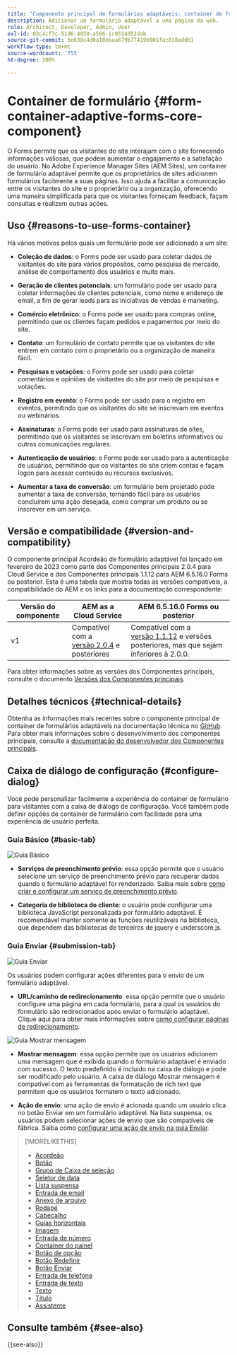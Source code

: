 ```yaml
---
title: 'Componente principal de formulários adaptáveis: container de formulário'
description: Adicionar um formulário adaptável a uma página da web.
role: Architect, Developer, Admin, User
exl-id: 03c4cf7c-51d6-4850-a566-1c0514d52dab
source-git-commit: be630c4d0a10ebaa679b77419b901fac818addb1
workflow-type: tm+mt
source-wordcount: '755'
ht-degree: 100%

---
```


# Container de formulário {#form-container-adaptive-forms-core-component}

O Forms permite que os visitantes do site interajam com o site fornecendo informações valiosas, que podem aumentar o engajamento e a satisfação do usuário. No Adobe Experience Manager Sites (AEM Sites), um container de formulário adaptável permite que os proprietários de sites adicionem formulários facilmente a suas páginas. Isso ajuda a facilitar a comunicação entre os visitantes do site e o proprietário ou a organização, oferecendo uma maneira simplificada para que os visitantes forneçam feedback, façam consultas e realizem outras ações.

## Uso {#reasons-to-use-forms-container}

Há vários motivos pelos quais um formulário pode ser adicionado a um site:

* **Coleção de dados**: o Forms pode ser usado para coletar dados de visitantes do site para vários propósitos, como pesquisa de mercado, análise de comportamento dos usuários e muito mais.

* **Geração de clientes potenciais**: um formulário pode ser usado para coletar informações de clientes potenciais, como nome e endereço de email, a fim de gerar leads para as iniciativas de vendas e marketing.

* **Comércio eletrônico**: o Forms pode ser usado para compras online, permitindo que os clientes façam pedidos e pagamentos por meio do site.

* **Contato**: um formulário de contato permite que os visitantes do site entrem em contato com o proprietário ou a organização de maneira fácil.

* **Pesquisas e votações**: o Forms pode ser usado para coletar comentários e opiniões de visitantes do site por meio de pesquisas e votações.

* **Registro em evento**: o Forms pode ser usado para o registro em eventos, permitindo que os visitantes do site se inscrevam em eventos ou webinários.

* **Assinaturas**: o Forms pode ser usado para assinaturas de sites, permitindo que os visitantes se inscrevam em boletins informativos ou outras comunicações regulares.

* **Autenticação de usuários**: o Forms pode ser usado para a autenticação de usuários, permitindo que os visitantes do site criem contas e façam logon para acessar conteúdo ou recursos exclusivos.

* **Aumentar a taxa de conversão**: um formulário bem projetado pode aumentar a taxa de conversão, tornando fácil para os usuários concluírem uma ação desejada, como comprar um produto ou se inscrever em um serviço.


## Versão e compatibilidade {#version-and-compatibility}

O componente principal Acordeão de formulário adaptável foi lançado em fevereiro de 2023 como parte dos Componentes principais 2.0.4 para Cloud Service e dos Componentes principais 1.1.12 para AEM 6.5.16.0 Forms ou posterior. Esta é uma tabela que mostra todas as versões compatíveis, a compatibilidade do AEM e os links para a documentação correspondente:

| Versão do componente | AEM as a Cloud Service | AEM 6.5.16.0 Forms ou posterior |
|---|---|---|
| v1 | Compatível com a <br>[versão 2.0.4](/help/adaptive-forms/version.md) e posteriores | Compatível com a <br>[versão 1.1.12](/help/adaptive-forms/version.md) e versões posteriores, mas que sejam inferiores à 2.0.0. |

Para obter informações sobre as versões dos Componentes principais, consulte o documento [Versões dos Componentes principais](/help/adaptive-forms/version.md).
<!-- ## Sample Component Output {#sample-component-output}

To experience the Accordion Component as well as see examples of its configuration options as well as HTML and JSON output, visit the [Component Library](https://adobe.com/go/aem_cmp_library_accordion). -->

## Detalhes técnicos {#technical-details}

Obtenha as informações mais recentes sobre o componente principal de container de formulários adaptáveis na documentação técnica no [GitHub](https://github.com/adobe/aem-core-forms-components/tree/master/ui.af.apps/src/main/content/jcr_root/apps/core/fd/components/form/container/v1/container). Para obter mais informações sobre o desenvolvimento dos componentes principais, consulte a [documentação do desenvolvedor dos Componentes principais](/help/developing/overview.md).

## Caixa de diálogo de configuração {#configure-dialog}

Você pode personalizar facilmente a experiência do container de formulário para visitantes com a caixa de diálogo de configuração. Você também pode definir opções de container de formulário com facilidade para uma experiência de usuário perfeita.

### Guia Básico {#basic-tab}

![Guia Básico](/help/adaptive-forms/assets/formcontainer_basictab.png)

* **Serviços de preenchimento prévio**: essa opção permite que o usuário selecione um serviço de preenchimento prévio para recuperar dados quando o formulário adaptável for renderizado. Saiba mais sobre [como criar e configurar um serviço de preenchimento prévio](https://experienceleague.adobe.com/docs/experience-manager-cloud-service/content/forms/create-an-adaptive-form/prepopulate-adaptive-form-fields.html?lang=pt-BR#aem-forms-custom-prefill-service).

* **Categoria de biblioteca do cliente**: o usuário pode configurar uma biblioteca JavaScript personalizada por formulário adaptável. É recomendável manter somente as funções reutilizáveis na biblioteca, que dependem das bibliotecas de terceiros de jquery e underscore.js.

### Guia Enviar {#submission-tab}

![Guia Enviar](/help/adaptive-forms/assets/formcontainer_submissiontab.png)

Os usuários podem configurar ações diferentes para o envio de um formulário adaptável.

* **URL/caminho de redirecionamento**: essa opção permite que o usuário configure uma página em cada formulário, para a qual os usuários do formulário são redirecionados após enviar o formulário adaptável. Clique aqui para obter mais informações sobre [como configurar páginas de redirecionamento](https://experienceleague.adobe.com/docs/experience-manager-cloud-service/content/forms/create-an-adaptive-form/configure-submit-actions-and-metadata-submission/configuring-redirect-page.html?lang=pt-BR).

![Guia Mostrar mensagem](/help/adaptive-forms/assets/formconatiner_showmessage.png)

* **Mostrar mensagem**: essa opção permite que os usuários adicionem uma mensagem que é exibida quando o formulário adaptável é enviado com sucesso. O texto predefinido é incluído na caixa de diálogo e pode ser modificado pelo usuário. A caixa de diálogo Mostrar mensagem é compatível com as ferramentas de formatação de rich text que permitem que os usuários formatem o texto adicionado.

* **Ação de envio**: uma ação de envio é acionada quando um usuário clica no botão Enviar em um formulário adaptável. Na lista suspensa, os usuários podem selecionar ações de envio que são compatíveis de fábrica. Saiba como [configurar uma ação de envio na guia Enviar](https://experienceleague.adobe.com/docs/experience-manager-cloud-service/content/forms/create-an-adaptive-form/configure-submit-actions-and-metadata-submission/configuring-submit-actions.html?lang=pt-BR#supporting-custom-functions-in-validation-expressions-br).

<!--

## Related article {#related-article}

* [Create a standalone Adaptive Form](https://experienceleague.adobe.com/docs/experience-manager-cloud-service/content/forms/adaptive-forms-authoring/authoring-adaptive-forms-core-components/create-an-adaptive-form-on-forms-cs/creating-adaptive-form-core-components.html)

-->


>[!MORELIKETHIS]
>
>* [Acordeão](/help/adaptive-forms/components/accordion.md)
>* [Botão](/help/adaptive-forms/components/button.md)
>* [Grupo de Caixa de seleção](/help/adaptive-forms/components/checkbox-group.md)
>* [Seletor de data](/help/adaptive-forms/components/date-picker.md)
>* [Lista suspensa](/help/adaptive-forms/components/drop-down.md)
>* [Entrada de email](/help/adaptive-forms/components/email-input.md)
>* [Anexo de arquivo](/help/adaptive-forms/components/file-attachment.md)
>* [Rodapé](/help/adaptive-forms/components/footer.md)
>* [Cabeçalho](/help/adaptive-forms/components/header.md)
>* [Guias horizontais](/help/adaptive-forms/components/horizontal-tabs.md)
>* [Imagem](/help/adaptive-forms/components/image.md)
>* [Entrada de número](/help/adaptive-forms/components/number-input.md)
>* [Container do painel](/help/adaptive-forms/components/panel-container.md)
>* [Botão de opção](/help/adaptive-forms/components/radio-button.md)
>* [Botão Redefinir](/help/adaptive-forms/components/reset-button.md)
>* [Botão Enviar](/help/adaptive-forms/components/submit-button.md)
>* [Entrada de telefone](/help/adaptive-forms/components/telephone-input.md)
>* [Entrada de texto](/help/adaptive-forms/components/text-input.md)
>* [Texto](/help/adaptive-forms/components/text.md)
>* [Título](/help/adaptive-forms/components/title.md)
>* [Assistente](/help/adaptive-forms/components/wizard.md)


## Consulte também {#see-also}

{{see-also}}